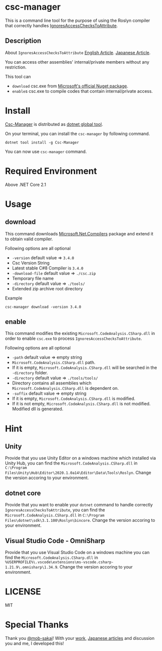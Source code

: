 # csc-manager

This is a command line tool for the purpose of using the Roslyn compiler that correctly handles [IgnoresAccessChecksToAttribute](https://www.strathweb.com/2018/10/no-internalvisibleto-no-problem-bypassing-c-visibility-rules-with-roslyn/).

## Description

About `IgnoresAccessChecksToAttribute`
[English Article](https://www.strathweb.com/2018/10/no-internalvisibleto-no-problem-bypassing-c-visibility-rules-with-roslyn/).
[Japanese Article](https://qiita.com/mob-sakai/items/a24780d68a6133be338f).

You can access other assemblies' internal/private members without any restriction.

This tool can
 
 - `download` csc.exe from [Microsoft's official Nuget package](https://www.nuget.org/packages/Microsoft.Net.Compilers).
 - `enable`s csc.exe to compile codes that contain internal/private access.

# Install

[Csc-Manager](https://github.com/pCYSl5EDgo/Csc-Manager) is distributed as [dotnet global tool](https://www.nuget.org/packages/Csc-Manager/).

On your terminal, you can install the `csc-manager` by following command.

```
dotnet tool install -g Csc-Manager
```

You can now use `csc-manager` command.

# Required Environment

Above .NET Core 2.1

# Usage

## download

This command downloads [Microsoft.Net.Compilers](https://www.nuget.org/packages/Microsoft.Net.Compilers) package and extend it to obtain valid compiler.

Following options are all optional

 - `-version` default value => `3.4.0`
  - Csc Version String
  - Latest stable C#8 Compiler is `3.4.0`
 - `-download-file` default value => `./csc.zip`
  - Temporary file name
 - `-directory` default value => `./tools/`
  - Extended zip archive root directory

Example

```
csc-manager download -version 3.4.0
```

## enable

This command modifies the existing `Microsoft.CodeAnalysis.CSharp.dll` in order to enable `csc.exe` to process `IgnoresAccessChecksToAttribute`.

Following options are all optional

 - `-path` default value => empty string
  - `Microsoft.CodeAnalysis.CSharp.dll` path.
  - If it is empty, `Microsoft.CodeAnalysis.CSharp.dll` will be searched in the `-directory` folder.
 - `-directory` default value => `./tools/tools/`
  - Directory contains all assemblies which `Microsoft.CodeAnalysis.CSharp.dll` is dependent on.
 - `-suffix` default value => empty string
  - If it is empty, `Microsoft.CodeAnalysis.CSharp.dll` is modified.
  - If it is not empty, `Microsoft.CodeAnalysis.CSharp.dll` is not modified. Modified dll is generated.


# Hint

## Unity

Provide that you use Unity Editor on a windows machine which installed via Unity Hub, you can find the `Microsoft.CodeAnalysis.CSharp.dll` in `C:\Program Files\Unity\Hub\Editor\2020.1.0a14\Editor\Data\Tools\Roslyn`.
Change the version accoring to your environment.

## dotnet core

Provide that you want to enable your `dotnet` command to handle correctly `IgnoresAccessChecksToAttribute`, you can find the `Microsoft.CodeAnalysis.CSharp.dll` in `C:\Program Files\dotnet\sdk\3.1.100\Roslyn\bincore`.
Change the version accoring to your environment.

## Visual Studio Code - OmniSharp

Provide that you use Visual Studio Code on a windows machine you can find the `Microsoft.CodeAnalysis.CSharp.dll` in `%USERPROFILE%\.vscode\extensions\ms-vscode.csharp-1.21.9\.omnisharp\1.34.9`.
Change the version accoring to your environment.

# LICENSE

MIT

# Special Thanks

Thank you [@mob-sakai](https://github.com/mob-sakai)!
With your [work](https://github.com/mob-sakai/OpenSesameCompilerForUnity), [Japanese articles](https://qiita.com/mob-sakai/items/a24780d68a6133be338f) and discussion you and me, I developed this!